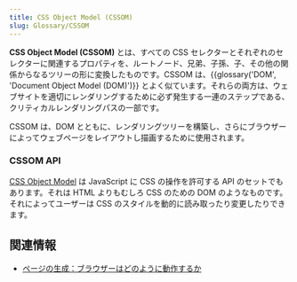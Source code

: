 ```yaml
---
title: CSS Object Model (CSSOM)
slug: Glossary/CSSOM
---
```


**CSS Object Model (CSSOM)** とは、すべての CSS セレクターとそれぞれのセレクターに関連するプロパティを、ルートノード、兄弟、子孫、子、その他の関係からなるツリーの形に変換したものです。CSSOM は、{{glossary('DOM', 'Document Object Model (DOM)')}} とよく似ています。それらの両方は、ウェブサイトを適切にレンダリングするために必ず発生する一連のステップである、クリティカルレンダリングパスの一部です。

CSSOM は、DOM とともに、レンダリングツリーを構築し、さらにブラウザーによってウェブページをレイアウトし描画するために使用されます。

### CSSOM API

[CSS Object Model](/ja/docs/Web/API/CSS_Object_Model) は JavaScript に CSS の操作を許可する API のセットでもあります。それは HTML よりもむしろ CSS のための DOM のようなものです。それによってユーザーは CSS のスタイルを動的に読み取ったり変更したりできます。

## 関連情報

- [ページの生成：ブラウザーはどのように動作するか](/ja/docs/Web/Performance/How_browsers_work)
